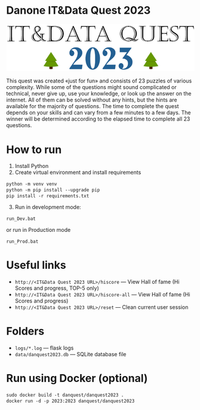 # Danone IT&Data Quest 2023
![IT&Data Quest 2023](app/static/img/title2023.png)

This quest was created «just for fun» and consists of 23 puzzles of various complexity. While some of the questions might sound complicated or technical, never give up, use your knowledge, or look up the answer on the internet. All of them can be solved without any hints, but the hints are available for the majority of questions. The time to complete the quest depends on your skills and can vary from a few minutes to a few days. The winner will be determined according to the elapsed time to complete all 23 questions.

# How to run
1. Install Python
2. Create virtual environment and install requirements
```
python -m venv venv
python -m pip install --upgrade pip
pip install -r requirements.txt
```

3. Run in development mode:
```
run_Dev.bat
```
or run in Production mode
```
run_Prod.bat
```

# Useful links
- `http://<IT&Data Quest 2023 URL>/hiscore` — View Hall of fame (Hi Scores and progress, TOP-5 only)
- `http://<IT&Data Quest 2023 URL>/hiscore-all` — View Hall of fame (Hi Scores and progress)
- `http://<IT&Data Quest 2023 URL>/reset` — Clean current user session

# Folders
- `logs/*.log` — flask logs
- `data/danquest2023.db` — SQLite database file

# Run using Docker (optional)
```
sudo docker build -t danquest/danquest2023 .
docker run -d -p 2023:2023 danquest/danquest2023
```